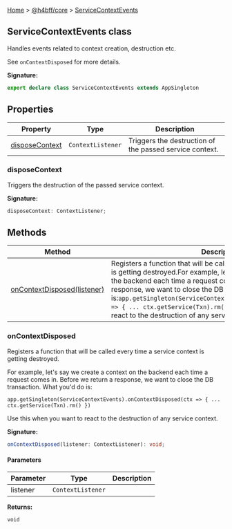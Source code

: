 [Home](/) &gt; [@h4bff/core](../core.md) &gt; [ServiceContextEvents](ServiceContextEvents.md)

## ServiceContextEvents class

Handles events related to context creation, destruction etc.

See `onContextDisposed` for more details.

<b>Signature:</b>

```typescript
export declare class ServiceContextEvents extends AppSingleton 
```

## Properties

|  Property | Type | Description |
|  --- | --- | --- |
|  [disposeContext](ServiceContextEvents.md#disposecontext) | <code>ContextListener</code> | Triggers the destruction of the passed service context. |

### disposeContext

Triggers the destruction of the passed service context.

<b>Signature:</b>

```typescript
disposeContext: ContextListener;
```

## Methods

|  Method | Description |
|  --- | --- |
|  [onContextDisposed(listener)](ServiceContextEvents.md#oncontextdisposed) | Registers a function that will be called every time a service context is getting destroyed.<!-- -->For example, let's say we create a context on the backend each time a request comes in. Before we return a response, we want to close the DB transaction. What you'd do is:<code>app.getSingleton(ServiceContextEvents).onContextDisposed(ctx =&gt; { ... ctx.getService(Txn).rm() })</code>Use this when you want to react to the destruction of any service context. |

### onContextDisposed

Registers a function that will be called every time a service context is getting destroyed.

For example, let's say we create a context on the backend each time a request comes in. Before we return a response, we want to close the DB transaction. What you'd do is:

`app.getSingleton(ServiceContextEvents).onContextDisposed(ctx => { ... ctx.getService(Txn).rm() })`

Use this when you want to react to the destruction of any service context.

<b>Signature:</b>

```typescript
onContextDisposed(listener: ContextListener): void;
```

#### Parameters

|  Parameter | Type | Description |
|  --- | --- | --- |
|  listener | <code>ContextListener</code> |  |

<b>Returns:</b>

`void`


